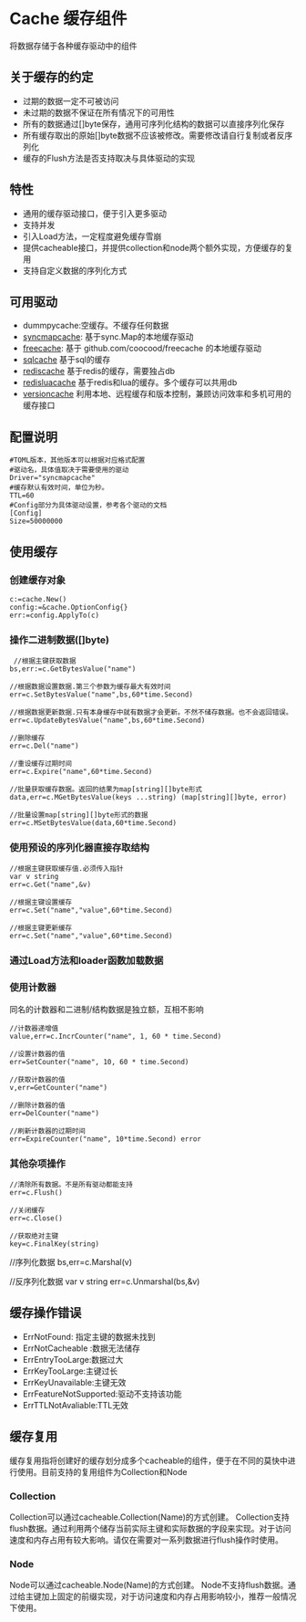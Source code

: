 # Cache  缓存组件

将数据存储于各种缓存驱动中的组件

## 关于缓存的约定

* 过期的数据一定不可被访问
* 未过期的数据不保证在所有情况下的可用性
* 所有的数据通过[]byte保存，通用可序列化结构的数据可以直接序列化保存
* 所有缓存取出的原始[]byte数据不应该被修改。需要修改请自行复制或者反序列化
* 缓存的Flush方法是否支持取决与具体驱动的实现

## 特性

* 通用的缓存驱动接口，便于引入更多驱动
* 支持并发
* 引入Load方法，一定程度避免缓存雪崩
* 提供cacheable接口，并提供collection和node两个额外实现，方便缓存的复用
* 支持自定义数据的序列化方式

## 可用驱动

* dummpycache:空缓存。不缓存任何数据
* [syncmapcache](drivers/syncmapcache): 基于sync.Map的本地缓存驱动
* [freecache](drivers/freecache): 基于 github.com/coocood/freecache 的本地缓存驱动
* [sqlcache](https://github.com/herb-go/providers/tree/master/sql/sqlcache) 基于sql的缓存
* [rediscache](https://github.com/herb-go/providers/tree/master/redis/rediscache) 基于redis的缓存，需要独占db
* [redisluacache](https://github.com/herb-go/providers/tree/master/redis/redisluacache) 基于redis和lua的缓存。多个缓存可以共用db
* [versioncache](drivers/versioncache) 利用本地、远程缓存和版本控制，兼顾访问效率和多机可用的缓存接口
  
## 配置说明

    #TOML版本，其他版本可以根据对应格式配置
    #驱动名，具体值取决于需要使用的驱动
    Driver="syncmapcache"
    #缓存默认有效时间，单位为秒。
    TTL=60   
    #Config部分为具体驱动设置，参考各个驱动的文档
    [Config]
    Size=50000000
    
## 使用缓存 

### 创建缓存对象

    c:=cache.New()
    config:=&cache.OptionConfig{}
    err:=config.ApplyTo(c)

### 操作二进制数据([]byte)

     //根据主键获取数据
    bs,err:=c.GetBytesValue("name")

    //根据数据设置数据.第三个参数为缓存最大有效时间
    err=c.SetBytesValue("name",bs,60*time.Second)

    //根据数据更新数据.只有本身缓存中就有数据才会更新。不然不储存数据。也不会返回错误。
    err=c.UpdateBytesValue("name",bs,60*time.Second)

    //删除缓存
    err=c.Del("name")

    //重设缓存过期时间
    err=c.Expire("name",60*time.Second)

    //批量获取缓存数据。返回的结果为map[string][]byte形式
	data,err=c.MGetBytesValue(keys ...string) (map[string][]byte, error)

    //批量设置map[string][]byte形式的数据
	err=c.MSetBytesValue(data,60*time.Second) 

### 使用预设的序列化器直接存取结构
    //根据主键获取缓存值.必须传入指针
    var v string
    err=c.Get("name",&v)

    //根据主键设置缓存
    err=c.Set("name","value",60*time.Second)

    //根据主键更新缓存
    err=c.Set("name","value",60*time.Second)

### 通过Load方法和loader函数加载数据

### 使用计数器

同名的计数器和二进制/结构数据是独立额，互相不影响

    //计数器递增值
    value,err=c.IncrCounter("name", 1, 60 * time.Second)

    //设置计数器的值
	err=SetCounter("name", 10, 60 * time.Second)

	//获取计数器的值
	v,err=GetCounter("name")

	//删除计数器的值
	err=DelCounter("name")

    //刷新计数器的过期时间
	err=ExpireCounter("name", 10*time.Second) error

### 其他杂项操作

    //清除所有数据。不是所有驱动都能支持
    err=c.Flush()

    //关闭缓存
    err=c.Close()

    //获取绝对主键
    key=c.FinalKey(string)

   //序列化数据
   bs,err=c.Marshal(v)

   //反序列化数据
   var v string
   err=c.Unmarshal(bs,&v)

## 缓存操作错误
* ErrNotFound: 指定主键的数据未找到
* ErrNotCacheable :数据无法储存
* ErrEntryTooLarge:数据过大
* ErrKeyTooLarge:主键过长
* ErrKeyUnavailable:主键无效
* ErrFeatureNotSupported:驱动不支持该功能
* ErrTTLNotAvaliable:TTL无效


## 缓存复用

缓存复用指将创建好的缓存划分成多个cacheable的组件，便于在不同的莫快中进行使用。目前支持的复用组件为Collection和Node

### Collection
Collection可以通过cacheable.Collection(Name)的方式创建。
Collection支持flush数据。通过利用两个储存当前实际主键和实际数据的字段来实现。对于访问速度和内存占用有较大影响。请仅在需要对一系列数据进行flush操作时使用。

### Node
Node可以通过cacheable.Node(Name)的方式创建。
Node不支持flush数据。通过给主键加上固定的前缀实现，对于访问速度和内存占用影响较小，推荐一般情况下使用。